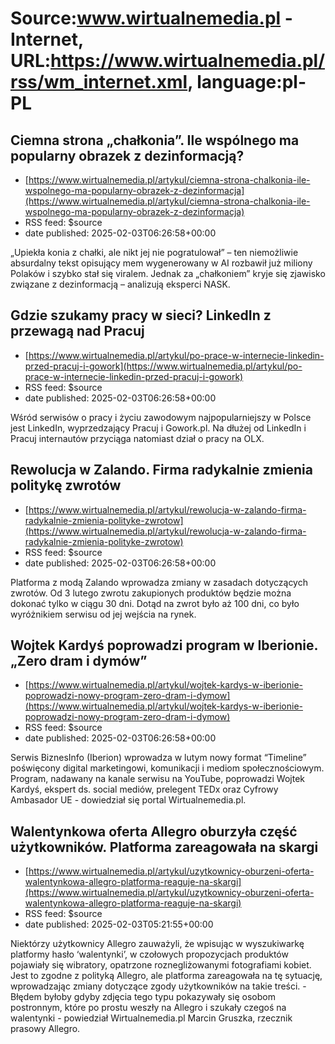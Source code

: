# Source:www.wirtualnemedia.pl - Internet, URL:https://www.wirtualnemedia.pl/rss/wm_internet.xml, language:pl-PL

## Ciemna strona „chałkonia”. Ile wspólnego ma popularny obrazek z dezinformacją?
 - [https://www.wirtualnemedia.pl/artykul/ciemna-strona-chalkonia-ile-wspolnego-ma-popularny-obrazek-z-dezinformacja](https://www.wirtualnemedia.pl/artykul/ciemna-strona-chalkonia-ile-wspolnego-ma-popularny-obrazek-z-dezinformacja)
 - RSS feed: $source
 - date published: 2025-02-03T06:26:58+00:00

„Upiekła konia z chałki, ale nikt jej nie pogratulował” – ten niemożliwie absurdalny tekst opisujący mem wygenerowany w AI rozbawił już miliony Polaków i szybko stał się viralem. Jednak za „chałkoniem” kryje się zjawisko związane z dezinformacją – analizują eksperci NASK.

## Gdzie szukamy pracy w sieci? LinkedIn z przewagą nad Pracuj
 - [https://www.wirtualnemedia.pl/artykul/po-prace-w-internecie-linkedin-przed-pracuj-i-gowork](https://www.wirtualnemedia.pl/artykul/po-prace-w-internecie-linkedin-przed-pracuj-i-gowork)
 - RSS feed: $source
 - date published: 2025-02-03T06:26:58+00:00

Wśród serwisów o pracy i życiu zawodowym najpopularniejszy w Polsce jest LinkedIn, wyprzedzający Pracuj i Gowork.pl. Na dłużej od LinkedIn i Pracuj internautów przyciąga natomiast dział o pracy na OLX.

## Rewolucja w Zalando. Firma radykalnie zmienia politykę zwrotów
 - [https://www.wirtualnemedia.pl/artykul/rewolucja-w-zalando-firma-radykalnie-zmienia-polityke-zwrotow](https://www.wirtualnemedia.pl/artykul/rewolucja-w-zalando-firma-radykalnie-zmienia-polityke-zwrotow)
 - RSS feed: $source
 - date published: 2025-02-03T06:26:58+00:00

Platforma z modą Zalando wprowadza zmiany w zasadach dotyczących zwrotów. Od 3 lutego zwrotu zakupionych produktów będzie można dokonać tylko w ciągu 30 dni. Dotąd na zwrot było aż 100 dni, co było wyróżnikiem serwisu od jej wejścia na rynek.

## Wojtek Kardyś poprowadzi program w Iberionie. „Zero dram i dymów”
 - [https://www.wirtualnemedia.pl/artykul/wojtek-kardys-w-iberionie-poprowadzi-nowy-program-zero-dram-i-dymow](https://www.wirtualnemedia.pl/artykul/wojtek-kardys-w-iberionie-poprowadzi-nowy-program-zero-dram-i-dymow)
 - RSS feed: $source
 - date published: 2025-02-03T06:26:58+00:00

Serwis BiznesInfo (Iberion) wprowadza w lutym nowy format “Timeline” poświęcony digital marketingowi, komunikacji i mediom społecznościowym. Program, nadawany na kanale serwisu na YouTube, poprowadzi Wojtek Kardyś, ekspert ds. social mediów, prelegent TEDx oraz Cyfrowy Ambasador UE - dowiedział się portal Wirtualnemedia.pl.

## Walentynkowa oferta Allegro oburzyła część użytkowników. Platforma zareagowała na skargi
 - [https://www.wirtualnemedia.pl/artykul/uzytkownicy-oburzeni-oferta-walentynkowa-allegro-platforma-reaguje-na-skargi](https://www.wirtualnemedia.pl/artykul/uzytkownicy-oburzeni-oferta-walentynkowa-allegro-platforma-reaguje-na-skargi)
 - RSS feed: $source
 - date published: 2025-02-03T05:21:55+00:00

Niektórzy użytkownicy Allegro zauważyli, że wpisując w wyszukiwarkę platformy hasło ‘walentynki’, w czołowych propozycjach produktów pojawiały się wibratory, opatrzone roznegliżowanymi fotografiami kobiet. Jest to zgodne z polityką Allegro, ale platforma zareagowała na tę sytuację, wprowadzając zmiany dotyczące zgody użytkowników na takie treści. - Błędem byłoby gdyby zdjęcia tego typu pokazywały się osobom postronnym, które po prostu weszły na Allegro i szukały czegoś na walentynki - powiedział Wirtualnemedia.pl Marcin Gruszka, rzecznik prasowy Allegro.

